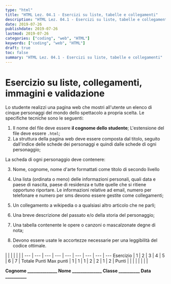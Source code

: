 ```yaml
---
type: "html"
title: "HTML Lez. 04.1 - Esercizi su liste, tabelle e collegamenti"
description: "HTML Lez. 04.1 - Esercizi su liste, tabelle e collegamenti"
date: 2019-07-26
publishdate: 2019-07-26
lastmod: 2019-07-26
categories: ["coding", "web", "HTML"]
keywords: ["coding", "web", "HTML"]
draft: true
toc: false
summary: "HTML Lez. 04.1 - Esercizi su liste, tabelle e collegamenti"
---
```


# Esercizio su liste, collegamenti, immagini e validazione

Lo studente realizzi una pagina web che mostri all'utente un elenco di cinque personaggi del mondo dello spettacolo a propria scelta. Le specifiche tecniche sono le seguenti:

1. Il nome del file deve essere **il cognome dello studente**; L'estensione del file deve essere ``.html``;
2. La struttura della pagina web deve essere composta dal titolo, seguito dall'indice delle schede dei personaggi e quindi dalle schede di ogni personaggio;

La scheda di ogni personaggio deve contenere:

  3. Nome, cognome, nome d'arte formattati come titolo di secondo livello
  4. Una lista (ordinata o meno) delle informazioni personali, quali data e paese di nascita, paese di residenza e tutte quelle che si ritiene opportuno riportare. Le informazioni relative ad email, numero per telefonare e numero per sms devono essere gestite come collegamenti;
  5. Un collegamento a wikipedia o a qualsiasi altro articolo che ne parli;
  6. Una breve descrizione del passato e/o della storia del personaggio;
  7. Una tabella contenente le opere o canzoni o mascalzonate degne di nota;

4. Devono essere usate le accortezze necessarie per una leggibilità del codice ottimale.

|        |     |     |     |     |     |
---       | --- | --- | --- | --- | --- | --- | --- | ---
Esercizio |  1  |  2  |  3  |  4  |  5  |  6  |  7  | Totale Punti
Max punti |  1  |  1  |  1  |  2  |  2  |  1  |  2  |
Punti     |     |     |     |     |     |     |     |

**Cognome ______________ Nome ______________ Classe __________ Data __________**

<!-- markdownlint-enable MD009 MD029 MD036 -->
